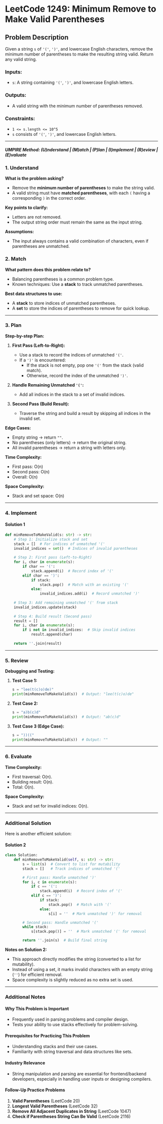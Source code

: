 
# LeetCode 1249: Minimum Remove to Make Valid Parentheses

## Problem Description

Given a string `s` of `'('`, `')'`, and lowercase English characters, remove the minimum number of parentheses to make the resulting string valid. Return any valid string.

### Inputs:
- `s`: A string containing `'('`, `')'`, and lowercase English letters.

### Outputs:
- A valid string with the minimum number of parentheses removed.

### Constraints:
- `1 <= s.length <= 10^5`
- `s` consists of `'('`, `')'`, and lowercase English letters.

---

##### UMPIRE Method: (U)nderstand | (M)atch | (P)lan | (I)mplement | (R)eview | (E)valuate

### 1. Understand
**What is the problem asking?**
- Remove the **minimum number of parentheses** to make the string valid.
- A valid string must have **matched parentheses**, with each `(` having a corresponding `)` in the correct order.

**Key points to clarify:**
- Letters are not removed.
- The output string order must remain the same as the input string.

**Assumptions:**
- The input always contains a valid combination of characters, even if parentheses are unmatched.

### 2. Match
**What pattern does this problem relate to?**
- Balancing parentheses is a common problem type.
- Known techniques: Use a **stack** to track unmatched parentheses.

**Best data structures to use:**
- A **stack** to store indices of unmatched parentheses.
- A **set** to store the indices of parentheses to remove for quick lookup.

---

### 3. Plan
**Step-by-step Plan:**
1. **First Pass (Left-to-Right):**
   - Use a stack to record the indices of unmatched `'('`.
   - If a `')'` is encountered:
     - If the stack is not empty, pop one `'('` from the stack (valid match).
     - Otherwise, record the index of the unmatched `')'`.

2. **Handle Remaining Unmatched `'('`:**
   - Add all indices in the stack to a set of invalid indices.

3. **Second Pass (Build Result):**
   - Traverse the string and build a result by skipping all indices in the invalid set.

**Edge Cases:**
- Empty string → return `""`.
- No parentheses (only letters) → return the original string.
- All invalid parentheses → return a string with letters only.

**Time Complexity:**
- First pass: O(n)
- Second pass: O(n)
- Overall: O(n)

**Space Complexity:**
- Stack and set space: O(n)

---

### 4. Implement

#### Solution 1
```python
def minRemoveToMakeValid(s: str) -> str:
    # Step 1: Initialize stack and set
    stack = []  # For indices of unmatched '('
    invalid_indices = set()  # Indices of invalid parentheses
    
    # Step 2: First pass (Left-to-Right)
    for i, char in enumerate(s):
        if char == '(':
            stack.append(i)  # Record index of '('
        elif char == ')':
            if stack:
                stack.pop()  # Match with an existing '('
            else:
                invalid_indices.add(i)  # Record unmatched ')'
    
    # Step 3: Add remaining unmatched '(' from stack
    invalid_indices.update(stack)
    
    # Step 4: Build result (Second pass)
    result = []
    for i, char in enumerate(s):
        if i not in invalid_indices:  # Skip invalid indices
            result.append(char)
    
    return ''.join(result)
```

---

### 5. Review
**Debugging and Testing:**
1. **Test Case 1:**
   ```python
   s = "lee(t(c)o)de)"
   print(minRemoveToMakeValid(s))  # Output: "lee(t(c)o)de"
   ```
2. **Test Case 2:**
   ```python
   s = "a)b(c)d"
   print(minRemoveToMakeValid(s))  # Output: "ab(c)d"
   ```
3. **Test Case 3 (Edge Case):**
   ```python
   s = "))(("
   print(minRemoveToMakeValid(s))  # Output: ""
   ```

---

### 6. Evaluate

**Time Complexity:**
- First traversal: O(n).
- Building result: O(n).
- Total: O(n).

**Space Complexity:**
- Stack and set for invalid indices: O(n).

---

### Additional Solution

Here is another efficient solution:

#### Solution 2
```python
class Solution:
    def minRemoveToMakeValid(self, s: str) -> str:
        s = list(s)  # Convert to list for mutability
        stack = []   # Track indices of unmatched '('

        # First pass: Handle unmatched ')'
        for i, c in enumerate(s):
            if c == '(':
                stack.append(i)  # Record index of '('
            elif c == ')':
                if stack:
                    stack.pop()  # Match with '('
                else:
                    s[i] = ''  # Mark unmatched ')' for removal

        # Second pass: Handle unmatched '('
        while stack:
            s[stack.pop()] = ''  # Mark unmatched '(' for removal

        return ''.join(s)  # Build final string
```

**Notes on Solution 2:**
- This approach directly modifies the string (converted to a list for mutability).
- Instead of using a set, it marks invalid characters with an empty string (`''`) for efficient removal.
- Space complexity is slightly reduced as no extra set is used.

---

### Additional Notes

#### Why This Problem is Important
- Frequently used in parsing problems and compiler design.
- Tests your ability to use stacks effectively for problem-solving.

#### Prerequisites for Practicing This Problem
- Understanding stacks and their use cases.
- Familiarity with string traversal and data structures like sets.

#### Industry Relevance
- String manipulation and parsing are essential for frontend/backend developers, especially in handling user inputs or designing compilers.

#### Follow-Up Practice Problems
1. **Valid Parentheses** (LeetCode 20)
2. **Longest Valid Parentheses** (LeetCode 32)
3. **Remove All Adjacent Duplicates in String** (LeetCode 1047)
4. **Check if Parentheses String Can Be Valid** (LeetCode 2116)
